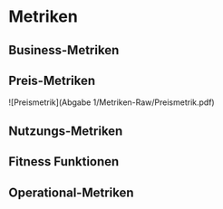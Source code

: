 # Metriken

## Business-Metriken
## Preis-Metriken
![Preismetrik](Abgabe 1/Metriken-Raw/Preismetrik.pdf)
## Nutzungs-Metriken
## Fitness Funktionen
## Operational-Metriken
